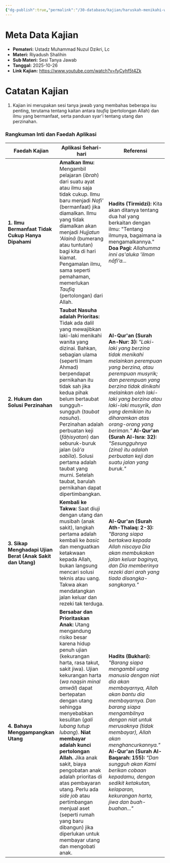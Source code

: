 ```yaml
---
{"dg-publish":true,"permalink":"/30-database/kajian/haruskah-menikahi-wanita-yang-dizinai/","tags":["kajian"]}
---
```





# Meta Data Kajian 
<div><ul class="dataview list-view-ul"><li><span><strong>Pemateri:</strong> Ustadz Muhammad Nuzul Dzikri, Lc</span></li><li><span><strong>Materi:</strong> Riyadush Shalihin</span></li><li><span><strong>Sub Materi:</strong> Sesi Tanya Jawab</span></li><li><span><strong>Tanggal:</strong> 2025-10-26</span></li><li><span><strong>Link Kajian:</strong> <a rel="noopener nofollow" class="external-link" href="https://www.youtube.com/watch?v=fyCyhf5t4Zk" target="_blank">https://www.youtube.com/watch?v=fyCyhf5t4Zk</a></span></li></ul></div>

# Catatan Kajian
1. Kajian ini merupakan sesi tanya jawab yang membahas beberapa isu penting, terutama tentang kaitan antara _taufiq_ (pertolongan Allah) dan ilmu yang bermanfaat, serta panduan syar'i tentang utang dan perzinahan.

### Rangkuman Inti dan Faedah Aplikasi
| **Faedah Kajian**                                          | **Aplikasi Sehari-hari**                                                                                                                                                                                                                                                                                                                                                                                                                                                                                                                                               | **Referensi**                                                                                                                                                                                                                                                                                                                                                                                                                 |
| ---------------------------------------------------------- | ---------------------------------------------------------------------------------------------------------------------------------------------------------------------------------------------------------------------------------------------------------------------------------------------------------------------------------------------------------------------------------------------------------------------------------------------------------------------------------------------------------------------------------------------------------------------- | ----------------------------------------------------------------------------------------------------------------------------------------------------------------------------------------------------------------------------------------------------------------------------------------------------------------------------------------------------------------------------------------------------------------------------- |
| **1. Ilmu Bermanfaat Tidak Cukup Hanya Dipahami**          | **Amalkan Ilmu:** Mengambil pelajaran (_ibrah_) dari suatu ayat atau ilmu saja tidak cukup. Ilmu baru menjadi _Nafi'_ (bermanfaat) jika diamalkan. Ilmu yang tidak diamalkan akan menjadi _Hujjatun 'Alainā_ (bumerang atau tuntutan) bagi kita di hari kiamat. Pengamalan ilmu, sama seperti pemahaman, memerlukan _Taufiq_ (pertolongan) dari Allah.                                                                                                                                                                                                                 | **Hadits (Tirmidzi):** Kita akan ditanya tentang dua hal yang berkaitan dengan ilmu: "Tentang ilmunya, bagaimana ia mengamalkannya." **Doa Pagi:** _Allahumma inni as'aluka 'ilman nāfi'a..._                                                                                                                                                                                                                                 |
| **2. Hukum dan Solusi Perzinahan**                         | **Taubat Nasuha adalah Prioritas:** Tidak ada dalil yang mewajibkan laki-laki menikahi wanita yang dizinai. Bahkan, sebagian ulama (seperti Imam Ahmad) berpendapat pernikahan itu tidak sah jika kedua pihak belum bertaubat sungguh-sungguh (_taubat nasuha_). Perzinahan adalah perbuatan keji (_fāḥisyatan_) dan seburuk-buruk jalan (_sā'a sabīla_). Solusi pertama adalah taubat yang murni. Setelah taubat, barulah pernikahan dapat dipertimbangkan.                                                                                                           | **Al-Qur'an (Surah An-Nur: 3):** _"Laki-laki yang berzina tidak menikahi melainkan perempuan yang berzina, atau perempuan musyrik; dan perempuan yang berzina tidak dinikahi melainkan oleh laki-laki yang berzina atau laki-laki musyrik, dan yang demikian itu diharamkan atas orang-orang yang beriman."_ **Al-Qur'an (Surah Al-Isra: 32):** _"Sesungguhnya (zina) itu adalah perbuatan keji dan suatu jalan yang buruk."_ |
| **3. Sikap Menghadapi Ujian Berat (Anak Sakit dan Utang)** | **Kembali ke Takwa:** Saat diuji dengan utang dan musibah (anak sakit), langkah pertama adalah kembali ke _basic_ dan menguatkan ketakwaan kepada Allah, bukan langsung mencari solusi teknis atau uang. Takwa akan mendatangkan jalan keluar dan rezeki tak terduga.                                                                                                                                                                                                                                                                                                  | **Al-Qur'an (Surah Ath-Thalaq: 2-3):** _"Barang siapa bertakwa kepada Allah niscaya Dia akan membukakan jalan keluar baginya, dan Dia memberinya rezeki dari arah yang tiada disangka-sangkanya."_                                                                                                                                                                                                                            |
| **4. Bahaya Menggampangkan Utang**                         | **Bersabar dan Prioritaskan Anak:** Utang mengandung risiko besar karena hidup penuh ujian (kekurangan harta, rasa takut, sakit jiwa). Ujian kekurangan harta (_wa naqṣin minal amwāl_) dapat bertepatan dengan utang sehingga menyebabkan kesulitan (_gali lubang tutup lubang_). **Niat membayar adalah kunci pertolongan Allah.** Jika anak sakit, biaya pengobatan anak adalah prioritas di atas pembayaran utang. Perlu ada _side job_ atau pertimbangan menjual aset (seperti rumah yang baru dibangun) jika diperlukan untuk membayar utang dan mengobati anak. | **Hadits (Bukhari):** _"Barang siapa mengambil uang manusia dengan niat dia akan membayarnya, Allah akan bantu dia membayarnya. Dan barang siapa mengambilnya dengan niat untuk merusaknya (tidak membayar), Allah akan menghancurkannya."_ **Al-Qur'an (Surah Al-Baqarah: 155):** _"Dan sungguh akan Kami berikan cobaan kepadamu, dengan sedikit ketakutan, kelaparan, kekurangan harta, jiwa dan buah-buahan..."_          |
 
 